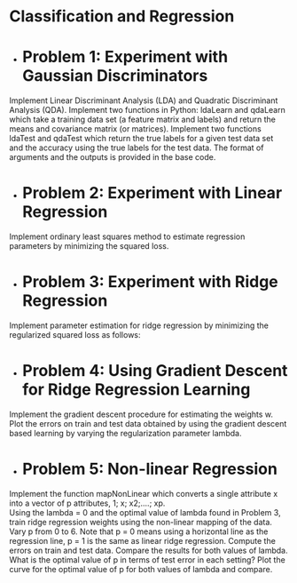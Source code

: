 # Classification and Regression

- # Problem 1: Experiment with Gaussian Discriminators

Implement Linear Discriminant Analysis (LDA) and Quadratic Discriminant Analysis (QDA). Implement two functions in Python: ldaLearn and qdaLearn which take a training data set (a feature matrix and labels) and return the means and covariance matrix (or matrices). 
Implement two functions ldaTest and qdaTest which return the true labels for a given test data set and the accuracy using the true labels for the test data. The format of arguments and the outputs is provided in the base code.

- # Problem 2: Experiment with Linear Regression
Implement ordinary least squares method to estimate regression parameters by minimizing the squared loss.

- # Problem 3: Experiment with Ridge Regression
Implement parameter estimation for ridge regression by minimizing the regularized squared loss as follows:

- # Problem 4: Using Gradient Descent for Ridge Regression Learning
Implement the gradient descent procedure for estimating the weights w. Plot the errors on train and test data obtained by using the gradient descent based learning by varying the regularization parameter lambda.

- # Problem 5: Non-linear Regression

Implement the function mapNonLinear which converts a single attribute x into a vector of p attributes,
1; x; x2;....; xp.
<br>
Using the lambda = 0 and the optimal value of lambda found in Problem 3, train ridge regression weights using the
non-linear mapping of the data. Vary p from 0 to 6. Note that p = 0 means using a horizontal line as the
regression line, p = 1 is the same as linear ridge regression. Compute the errors on train and test data.
Compare the results for both values of lambda. What is the optimal value of p in terms of test error in each
setting? Plot the curve for the optimal value of p for both values of lambda and compare.
